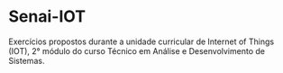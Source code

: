 # Senai-IOT
Exercícios propostos durante a unidade curricular de Internet of Things (IOT), 2° módulo do curso Técnico em Análise e Desenvolvimento de Sistemas.
